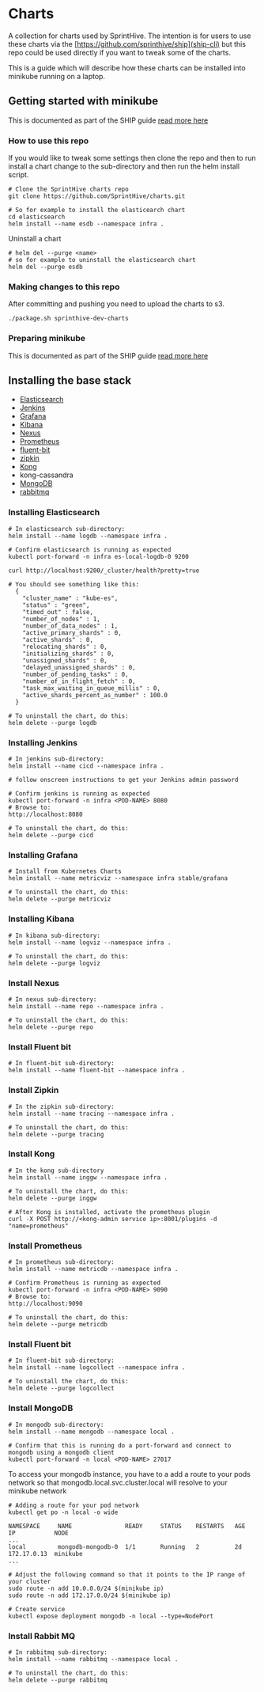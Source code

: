 # Charts

A collection for charts used by SprintHive. 
The intention is for users to use these charts via the [https://github.com/sprinthive/ship](ship-cli) 
but this repo could be used directly if you want to tweak some of the charts. 

This is a guide which will describe how these charts can be installed into minikube running on a laptop.   

## Getting started with minikube

This is documented as part of the SHIP guide [read more here](https://github.com/SprintHive/ship/wiki/Before-you-start)

### How to use this repo 

If you would like to tweak some settings then clone the repo and then to run install a chart change to the 
sub-directory and then run the helm install script. 
    
    # Clone the SprintHive charts repo
    git clone https://github.com/SprintHive/charts.git
      
    # So for example to install the elasticearch chart   
    cd elasticsearch           
    helm install --name esdb --namespace infra .

Uninstall a chart

    # helm del --purge <name>
    # so for example to uninstall the elasticsearch chart
    helm del --purge esdb                

### Making changes to this repo 

After committing and pushing you need to upload the charts to s3.

    ./package.sh sprinthive-dev-charts


### Preparing minikube

This is documented as part of the SHIP guide [read more here](https://github.com/SprintHive/ship/wiki/Preparing-minikube)

## Installing the base stack

* [Elasticsearch](#elasticsearch) 
* [Jenkins](#jenkins)
* [Grafana](#grafana)
* [Kibana](#kibana)
* [Nexus](#nexus)
* [Prometheus](#prometheus)
* [fluent-bit](#fluent-bit)
* [zipkin](#zipkin)
* [Kong](#kong)
* kong-cassandra
* [MongoDB](#mongodb)
* [rabbitmq](#rabbitmq)

<a id="elasticsearch">

### Installing Elasticsearch
        
    # In elasticsearch sub-directory:
    helm install --name logdb --namespace infra .
      
    # Confirm elasticsearch is running as expected
    kubectl port-forward -n infra es-local-logdb-0 9200
      
    curl http://localhost:9200/_cluster/health?pretty=true
    
    # You should see something like this:
      {
        "cluster_name" : "kube-es",
        "status" : "green",
        "timed_out" : false,
        "number_of_nodes" : 1,
        "number_of_data_nodes" : 1,
        "active_primary_shards" : 0,
        "active_shards" : 0,
        "relocating_shards" : 0,
        "initializing_shards" : 0,
        "unassigned_shards" : 0,
        "delayed_unassigned_shards" : 0,
        "number_of_pending_tasks" : 0,
        "number_of_in_flight_fetch" : 0,
        "task_max_waiting_in_queue_millis" : 0,
        "active_shards_percent_as_number" : 100.0
      }
      
    # To uninstall the chart, do this:
    helm delete --purge logdb    

<a id="jenkins">

### Installing Jenkins

    # In jenkins sub-directory:
    helm install --name cicd --namespace infra .
      
    # follow onscreen instructions to get your Jenkins admin password
      
    # Confirm jenkins is running as expected
    kubectl port-forward -n infra <POD-NAME> 8080
    # Browse to:
    http://localhost:8080
        
    # To uninstall the chart, do this:
    helm delete --purge cicd
    

<a id="grafana">

### Installing Grafana

    # Install from Kubernetes Charts
    helm install --name metricviz --namespace infra stable/grafana
      
    # To uninstall the chart, do this:
    helm delete --purge metricviz
    
<a id="kibana">

### Installing Kibana

    # In kibana sub-directory:
    helm install --name logviz --namespace infra .
      
    # To uninstall the chart, do this:
    helm delete --purge logviz

<a id="nexus">

### Install Nexus 

    # In nexus sub-directory:
    helm install --name repo --namespace infra .
      
    # To uninstall the chart, do this:
    helm delete --purge repo
      
<a id="fluent-bit">
      
### Install Fluent bit

    # In fluent-bit sub-directory:
    helm install --name fluent-bit --namespace infra .
    
<a id="zipkin">

### Install Zipkin

    # In the zipkin sub-directory:
    helm install --name tracing --namespace infra .
      
    # To uninstall the chart, do this:
    helm delete --purge tracing
              
<a id="kong">

### Install Kong

    # In the kong sub-directory
    helm install --name inggw --namespace infra .
        
    # To uninstall the chart, do this:
    helm delete --purge inggw
      
    # After Kong is installed, activate the prometheus plugin
    curl -X POST http://<kong-admin service ip>:8001/plugins -d "name=prometheus" 

<a id="prometheus">

### Install Prometheus 

    # In prometheus sub-directory:
    helm install --name metricdb --namespace infra .
        
    # Confirm Prometheus is running as expected
    kubectl port-forward -n infra <POD-NAME> 9090
    # Browse to:
    http://localhost:9090
        
    # To uninstall the chart, do this:
    helm delete --purge metricdb

<a id="fluent-bit">
      
### Install Fluent bit

    # In fluent-bit sub-directory:
    helm install --name logcollect --namespace infra .
      
    # To uninstall the chart, do this:
    helm delete --purge logcollect
    
<a id="mongodb">

### Install MongoDB 

    # In mongodb sub-directory:
    helm install --name mongodb --namespace local .
      
    # Confirm that this is running do a port-forward and connect to mongodb using a mongodb client
    kubectl port-forward -n local <POD-NAME> 27017
    
To access your mongodb instance, you have to a add a route to your pods network so that mongodb.local.svc.cluster.local 
will resolve to your minikube network    


     
    # Adding a route for your pod network
    kubectl get po -n local -o wide   
      
    NAMESPACE     NAME               READY     STATUS    RESTARTS   AGE   IP           NODE
    ...
    local         mongodb-mongodb-0  1/1       Running   2          2d    172.17.0.13  minikube
    ...
    
    # Adjust the following command so that it points to the IP range of your cluster
    sudo route -n add 10.0.0.0/24 $(minikube ip)
    sudo route -n add 172.17.0.0/24 $(minikube ip)      
     
    # Create service
    kubectl expose deployment mongodb -n local --type=NodePort
    
<a id="rabbitmq">
      
### Install Rabbit MQ

    # In rabbitmq sub-directory:
    helm install --name rabbitmq --namespace local .
      
    # To uninstall the chart, do this:
    helm delete --purge rabbitmq
    